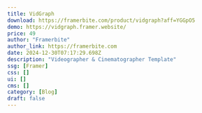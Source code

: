 ```yaml
---
title: VidGraph
download: https://framerbite.com/product/vidgraph?aff=YGGpO5
demo: https://vidgraph.framer.website/
price: 49
author: "Framerbite"
author_link: https://framerbite.com
date: 2024-12-30T07:17:29.698Z
description: "Videographer & Cinematographer Template"
ssg: [Framer]
css: []
ui: []
cms: []
category: [Blog]
draft: false
---
```

